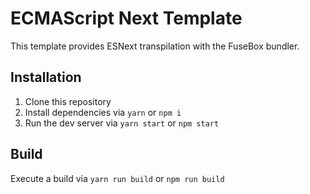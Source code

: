 # ECMAScript Next Template
This template provides ESNext transpilation with the FuseBox bundler.

## Installation
1. Clone this repository
2. Install dependencies via `yarn` or `npm i`
3. Run the dev server via `yarn start` or `npm start`

## Build
Execute a build via `yarn run build` or `npm run build`